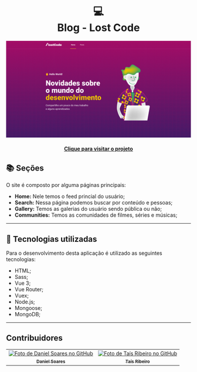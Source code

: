 <h1 align="center">
  💻<br>Blog - Lost Code
</h1>

![Resultado final do projeto](public/preview.png)

<h4 align="center"><a href="https://lostcode-blog-ten-liard.vercel.app/">Clique para visitar o projeto</a></h4>

## 📚 Seções

O site é composto por alguma páginas principais:

- **Home:** Nele temos o feed princial do usuário;
- **Search:** Nessa página podemos buscar por conteúdo e pessoas;
- **Gallery:** Temos as galerias do usuário sendo pública ou não;
- **Communities:** Temos as comunidades de filmes, séries e músicas;

---

## 💼 Tecnologias utilizadas

Para o desenvolvimento desta aplicação é utilizado as seguintes tecnologias:

- HTML;
- Sass;
- Vue 3;
- Vue Router;
- Vuex;
- Node.js;
- Mongoose;
- MongoDB;

---

<h2>Contribuidores</h2>

<table>
  <tr>
    <td align="center">
      <a href="https://github.com/daniel-soaress">
        <img src="https://avatars.githubusercontent.com/u/27651005?v=4" width="100px;" alt="Foto de Daniel Soares no GitHub"/><br>
        <sub>
          <b>Daniel Soares</b>
        </sub>
      </a>
    </td>
    <td align="center">
      <a href="https://github.com/riberotais">
        <img src="https://avatars.githubusercontent.com/u/22006721?v=4" width="100px;" alt="Foto de Taís Ribeiro no GitHub"/><br>
        <sub>
          <b>Taís Ribeiro</b>
        </sub>
      </a>
    </td>
  </tr>
</table>
